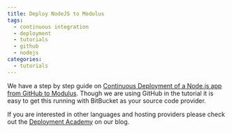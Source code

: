 ```yaml
---
title: Deploy NodeJS to Modulus
tags:
  - continuous integration
  - deployment
  - tutorials
  - github
  - nodejs
categories:
  - tutorials
---
```

We have a step by step guide on [Continuous Deployment of a Node.js app from GitHub to Modulus](http://blog.codeship.com/2014/04/03/continuous-deployment-modulus-github-nodejs.html). Though we are using GitHub in the tutorial it is easy to get this running with BitBucket as your source code provider.

If you are interested in other languages and hosting providers please check out the [Deployment Academy](http://blog.codeship.com/category/deployment-academy) on our blog.
